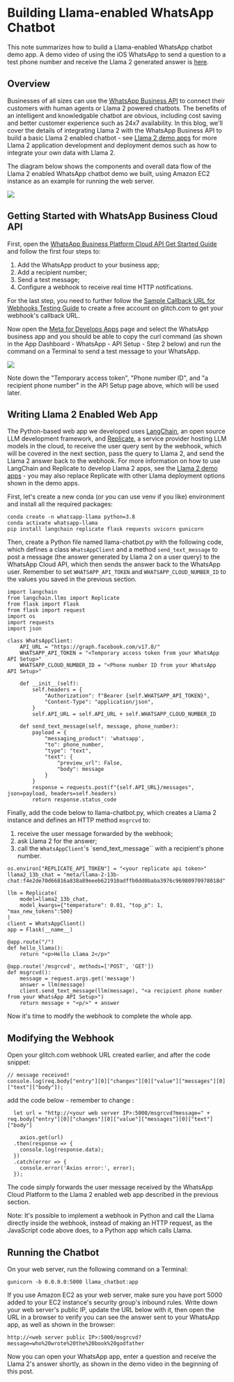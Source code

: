 # Building Llama-enabled WhatsApp Chatbot

This note summarizes how to build a Llama-enabled WhatsApp chatbot demo app. A demo video of using the iOS WhatsApp to send a question to a test phone number and receive the Llama 2 generated answer is [here](https://drive.google.com/file/d/1fZDaOsvyE1yrNGETV-e0SvL14BYeAI6R/view).

## Overview

Businesses of all sizes can use the [WhatsApp Business API](https://developers.facebook.com/docs/whatsapp/cloud-api/overview) to connect their customers with human agents or Llama 2 powered chatbots. The benefits of an intelligent and knowledgable chatbot are obvious, including cost saving and better customer experience such as 24x7 availability. In this blog, we'll cover the details of integrating Llama 2 with the WhatsApp Business API to build a basic Llama 2 enabled chatbot - see [Llama 2 demo apps](https://github.com/facebookresearch/llama-recipes/tree/main/demo_apps) for more Llama 2 application development and deployment demos such as how to integrate your own data with Llama 2.

The diagram below shows the components and overall data flow of the Llama 2 enabled WhatsApp chatbot demo we built, using Amazon EC2 instance as an example for running the web server.

![](whatsapp_llama_arch.jpg)

## Getting Started with WhatsApp Business Cloud API

First, open the [WhatsApp Business Platform Cloud API Get Started Guide](https://developers.facebook.com/docs/whatsapp/cloud-api/get-started#set-up-developer-assets) and follow the first four steps to:

1. Add the WhatsApp product to your business app;
2. Add a recipient number;
3. Send a test message;
4. Configure a webhook to receive real time HTTP notifications. 

For the last step, you need to further follow the [Sample Callback URL for Webhooks Testing Guide](https://developers.facebook.com/docs/whatsapp/sample-app-endpoints) to create a free account on glitch.com to get your webhook's callback URL.

Now open the [Meta for Develops Apps](https://developers.facebook.com/apps/) page and select the WhatsApp business app and you should be able to copy the curl command (as shown in the App Dashboard - WhatsApp - API Setup - Step 2 below) and run the command on a Terminal to send a test message to your WhatsApp. 

![](whatsapp_dashboard.jpg)

Note down the "Temporary access token", "Phone number ID", and "a recipient phone number" in the API Setup page above, which will be used later.

## Writing Llama 2 Enabled Web App

The Python-based web app we developed uses [LangChain](https://www.langchain.com/), an open source LLM development framework, and [Replicate](https://replicate.com/), a service provider hosting LLM models in the cloud, to receive the user query sent by the webhook, which will be covered in the next section, pass the query to Llama 2, and send the Llama 2 answer back to the webhook. For more information on how to use LangChain and Replicate to develop Llama 2 apps, see the [Llama 2 demo apps](https://github.com/facebookresearch/llama-recipes/tree/main/demo_apps) - you may also replace Replicate with other Llama deployment options shown in the demo apps.

First, let's create a new conda (or you can use venv if you like) environment and install all the required packages:

```
conda create -n whatsapp-llama python=3.8
conda activate whatsapp-llama
pip install langchain replicate flask requests uvicorn gunicorn
```

Then, create a Python file named llama-chatbot.py with the following code, which defines a class `WhatsAppClient` and a method `send_text_message` to post a message (the answer generated by Llama 2 on a user query) to the WhatsApp Cloud API, which then sends the answer back to the WhatsApp user. Remember to set `WHATSAPP_API_TOKEN` and `WHATSAPP_CLOUD_NUMBER_ID` to the values you saved in the previous section.

```
import langchain
from langchain.llms import Replicate
from flask import Flask
from flask import request
import os
import requests
import json

class WhatsAppClient:
    API_URL = "https://graph.facebook.com/v17.0/"
    WHATSAPP_API_TOKEN = "<Temporary access token from your WhatsApp API Setup>"
    WHATSAPP_CLOUD_NUMBER_ID = "<Phone number ID from your WhatsApp API Setup>"

    def __init__(self):
        self.headers = {
            "Authorization": f"Bearer {self.WHATSAPP_API_TOKEN}",
            "Content-Type": "application/json",
        }
        self.API_URL = self.API_URL + self.WHATSAPP_CLOUD_NUMBER_ID
        
    def send_text_message(self, message, phone_number):
        payload = {
            "messaging_product": 'whatsapp',
            "to": phone_number,
            "type": "text",
            "text": {
                "preview_url": False,
                "body": message
            }
        }
        response = requests.post(f"{self.API_URL}/messages", json=payload, headers=self.headers)
        return response.status_code
```

Finally, add the code below to llama-chatbot.py, which creates a Llama 2 instance and defines an HTTP method `msgrcvd` to:
1. receive the user message forwarded by the webhook;
2. ask Llama 2 for the answer;
3. call the `WhatsAppClient`'s `send_text_message`` with a recipient's phone number.
   
```   
os.environ["REPLICATE_API_TOKEN"] = "<your replicate api token>"    
llama2_13b_chat = "meta/llama-2-13b-chat:f4e2de70d66816a838a89eeeb621910adffb0dd0baba3976c96980970978018d"

llm = Replicate(
    model=llama2_13b_chat,
    model_kwargs={"temperature": 0.01, "top_p": 1, "max_new_tokens":500}
)
client = WhatsAppClient()
app = Flask(__name__)

@app.route("/")
def hello_llama():
    return "<p>Hello Llama 2</p>"

@app.route('/msgrcvd', methods=['POST', 'GET'])
def msgrcvd():    
    message = request.args.get('message')
    answer = llm(message)
    client.send_text_message(llm(message), "<a recipient phone number from your WhatsApp API Setup>")
    return message + "<p/>" + answer
```

Now it's time to modify the webhook to complete the whole app.

## Modifying the Webhook 

Open your glitch.com webhook URL created earlier, and after the code snippet:

```
// message received! 
console.log(req.body["entry"][0]["changes"][0]["value"]["messages"][0]["text"]["body"]);
```

add the code below - remember to change <your web server IP>:

```
  let url = "http://<your web server IP>:5000/msgrcvd?message=" + req.body["entry"][0]["changes"][0]["value"]["messages"][0]["text"]["body"]
  
	axios.get(url)
  .then(response => {
    console.log(response.data);
  })
  .catch(error => {
    console.error('Axios error:', error);
  });
```

The code simply forwards the user message received by the WhatsApp Cloud Platform to the Llama 2 enabled web app described in the previous section.

Note: It's possible to implement a webhook in Python and call the Llama directly inside the webhook, instead of making an HTTP request, as the JavaScript code above does, to a Python app which calls Llama.

## Running the Chatbot

On your web server, run the following command on a Terminal:

```
gunicorn -b 0.0.0.0:5000 llama_chatbot:app
```

If you use Amazon EC2 as your web server, make sure you have port 5000 added to your EC2 instance's security group's inbound rules. Write down your web server's public IP, update the URL below with it, then open the URL in a browser to verify you can see the answer sent to your WhatsApp app, as well as shown in the browser: 

```
http://<web server public IP>:5000/msgrcvd?message=who%20wrote%20the%20book%20godfather
```

Now you can open your WhatsApp app, enter a question and receive the Llama 2's answer shortly, as shown in the demo video in the beginning of this post.